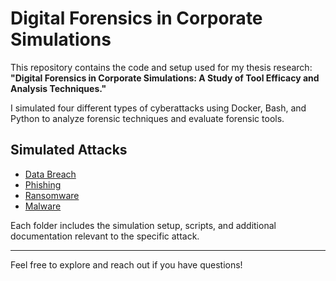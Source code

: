 # Digital Forensics in Corporate Simulations

This repository contains the code and setup used for my thesis research:  
**"Digital Forensics in Corporate Simulations: A Study of Tool Efficacy and Analysis Techniques."**

I simulated four different types of cyberattacks using Docker, Bash, and Python to analyze forensic techniques and evaluate forensic tools.

## Simulated Attacks

- [Data Breach](./DataBreach/README.md)
- [Phishing](./Phishing/README.md)
- [Ransomware](./RansomwareEncrypt/README.md)
- [Malware](./MalwareSteal/README.md)

Each folder includes the simulation setup, scripts, and additional documentation relevant to the specific attack.

---
Feel free to explore and reach out if you have questions!


